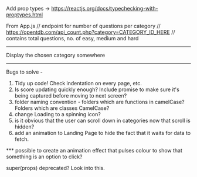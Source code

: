 Add prop types -> https://reactjs.org/docs/typechecking-with-proptypes.html

From App.js
// endpoint for number of questions per category
// https://opentdb.com/api_count.php?category=CATEGORY_ID_HERE
// contains total questions, no. of easy, medium and hard


***
  Display the chosen category somewhere
***


Bugs to solve - 

1) Tidy up code! Check indentation on every page, etc.
2) Is score updating quickly enough? Include promise to make sure it's being captured before moving to next screen?
3) folder naming convention - folders which are functions in camelCase? Folders which are classes CamelCase?
4) change Loading to a spinning icon?
5) is it obvious that the user can scroll down in categories now that scroll is hidden?
6) add an animation to Landing Page to hide the fact that it waits for data to fetch.

*** possible to create an animation effect that pulses colour to show that something is an option to click?

super(props) deprecated? Look into this.